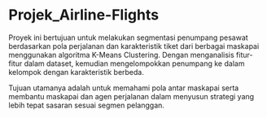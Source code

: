 # Projek_Airline-Flights
Proyek ini bertujuan untuk melakukan segmentasi penumpang pesawat berdasarkan pola perjalanan dan karakteristik tiket dari berbagai maskapai menggunakan algoritma K-Means Clustering. Dengan menganalisis fitur-fitur dalam dataset, kemudian mengelompokkan penumpang ke dalam kelompok dengan karakteristik berbeda.

Tujuan utamanya adalah untuk memahami pola antar maskapai serta membantu maskapai dan agen perjalanan dalam menyusun strategi yang lebih tepat sasaran sesuai segmen pelanggan.
